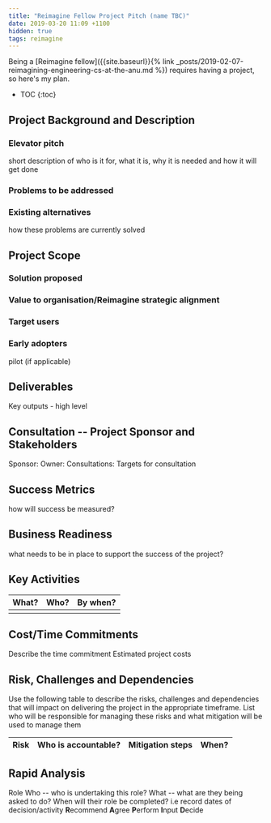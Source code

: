 ```yaml
---
title: "Reimagine Fellow Project Pitch (name TBC)"
date: 2019-03-20 11:09 +1100
hidden: true
tags: reimagine
---
```


Being a [Reimagine fellow]({{site.baseurl}}{% link
_posts/2019-02-07-reimagining-engineering-cs-at-the-anu.md %}) requires having a
project, so here's my plan.

- TOC
{:toc}

## Project Background and Description

### Elevator pitch
short description of who is it for, what it is, why it is needed and how it will get done

### Problems to be addressed

### Existing alternatives
how these problems are currently solved

## Project Scope

### Solution proposed

### Value to organisation/Reimagine strategic alignment

### Target users

### Early adopters

pilot (if applicable)

## Deliverables

Key outputs - high level

## Consultation -- Project Sponsor and Stakeholders

Sponsor: 
Owner:
Consultations: Targets for consultation

## Success Metrics

how will success be measured?

## Business Readiness

what needs to be in place to support the success of the project?
  
## Key Activities

| What? | Who? | By when? |
|-------|------|----------|
|       |      |          |

## Cost/Time Commitments

Describe the time commitment
Estimated project costs

## Risk, Challenges and Dependencies

Use the following table to describe the risks, challenges and dependencies that will impact on delivering the project in the appropriate timeframe. List who will be responsible for managing these risks and what mitigation will be used to manage them

| Risk | Who is  accountable? | Mitigation steps | When? |
|------|----------------------|------------------|-------|

## Rapid Analysis

Role            Who -- who is undertaking this role?   What -- what are they being asked to do?   When will their role be completed? i.e record dates of decision/activity
**R**ecommend
**A**gree
**P**erform
**I**nput
**D**ecide

